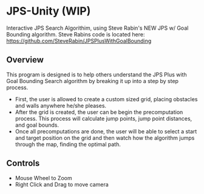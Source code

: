 # JPS-Unity (WIP)
Interactive JPS Search Algorithim, using Steve Rabin's NEW JPS w/ Goal Bounding algorithm.
Steve Rabins code is located here: https://github.com/SteveRabin/JPSPlusWithGoalBounding

## Overview
This program is designed is to help others understand the JPS Plus with Goal Bounding Search algorithm by breaking it up into a step by step process.

* First, the user is allowed to create a custom sized grid, placing obstacles and walls anywhere he/she pleases.  
* After the grid is created, the user can be begin the precomputation process.  This process will calculate jump points, jump point distances, and goal bounds.  
* Once all precomputations are done, the user will be able to select a start and target position on the grid and then watch how the algorithm jumps through the map, finding the optimal path.

## Controls
* Mouse Wheel to Zoom
* Right Click and Drag to move camera
